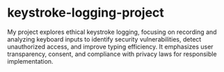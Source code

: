 # keystroke-logging-project
My project explores ethical keystroke logging, focusing on recording and analyzing keyboard inputs to identify security vulnerabilities, detect unauthorized access, and improve typing efficiency. It emphasizes user transparency, consent, and compliance with privacy laws for responsible implementation.
